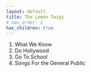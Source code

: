 ```yaml
---
layout: default  
title: The Lemon Twigs  
# nav_order: 1  
has_children: true     
---  
```


001. What We Know 
002. Do Hollywood  
003. Go To School  
004. Songs For the General Public  
